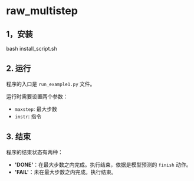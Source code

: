 # raw_multistep

## 1，安装
bash install_script.sh

## 2. 运行

程序的入口是 `run_example1.py` 文件。

运行时需要设置两个参数：
- `maxstep`: 最大步数
- `instr`: 指令

## 3. 结束

程序的结束状态有两种：

- **'DONE'**：在最大步数之内完成。执行结束，依据是模型预测的 `finish` 动作。
- **'FAIL'**：未在最大步数之内完成。执行结束。
